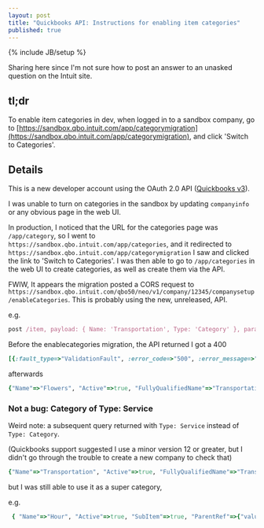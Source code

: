 ```yaml
---
layout: post
title: "Quickbooks API: Instructions for enabling item categories"
published: true
---
```

{% include JB/setup %}

Sharing here since I'm not sure how to post an answer to an unasked question on the Intuit site.

## tl;dr

To enable item categories in dev, when logged in to a sandbox company,
go to [https://sandbox.qbo.intuit.com/app/categorymigration](https://sandbox.qbo.intuit.com/app/categorymigration),
and click 'Switch to Categories'.

## Details

This is a new developer account using the OAuth 2.0 API ([Quickbooks v3](https://developer.intuit.com/docs/api)).

I was unable to turn on categories in the sandbox by updating `companyinfo` or any obvious page in the web UI.

In production, I noticed that the URL for the categories page was `/app/category`,
so I went to `https://sandbox.qbo.intuit.com/app/categories`,
and it redirected to `https://sandbox.qbo.intuit.com/app/categorymigration`
I saw and clicked the link to 'Switch to Categories'.
I was then able to go to `/app/categories` in the web UI to create categories, as well as create them via the API.

FWIW, It appears the migration posted a CORS request to `https://sandbox.qbo.intuit.com/qbo50/neo/v1/company/12345/companysetup/enableCategories`.
This is probably using the new, unreleased, API.

e.g.

```ruby
post /item, payload: { Name: 'Transportation', Type: 'Category' }, params: { minorversion: 4}
```

Before the enablecategories migration, the API returned I got a 400

 ```ruby
[{:fault_type=>"ValidationFault", :error_code=>"500", :error_message=>"Unsupported Operation", :error_detail=>"Operation CREATE CATEGORY is not supported."}]
```

afterwards

```ruby
{"Name"=>"Flowers", "Active"=>true, "FullyQualifiedName"=>"Transportation", "Type"=>"Category", "domain"=>"QBO", "sparse"=>false, "Id"=>"36", "SyncToken"=>"0", "MetaData"=>{"CreateTime"=>"2017-11-08T08:58:38-08:00", "LastUpdatedTime"=>"2017-11-08T08:58:38-08:00"}}
 ```

### Not a bug: Category of Type: Service

Weird note: a subsequent query returned with `Type: Service` instead of `Type: Category`.

(Quickbooks support suggested I use a minor version 12 or greater, but I didn't go through the trouble to create a new company to check that)

```ruby
{"Name"=>"Transportation", "Active"=>true, "FullyQualifiedName"=>"Transportation", "Type"=>"Service", "domain"=>"QBO", "sparse"=>false, "Id"=>"36", "SyncToken"=>"0", "MetaData"=>{"CreateTime"=>"2017-11-08T13:28:16-08:00", "LastUpdatedTime"=>"2017-11-08T13:31:39-08:00"}
```

but I was still able to use it as a super category,

e.g.

```ruby
 { "Name"=>"Hour", "Active"=>true, "SubItem"=>true, "ParentRef"=>{"value"=>"36", "name"=>"Transportation"}, "Level"=>1, "FullyQualifiedName"=>"Transportation:Hour", "Type"=>"Service", "domain"=>"QBO", "sparse"=>false, "Id"=>"37", "SyncToken"=>"0", "MetaData"=>{"CreateTime"=>"2017-11-08T13:31:18-08:00", "LastUpdatedTime"=>"2017-11-08T13:31:18-08:00"}}
```
